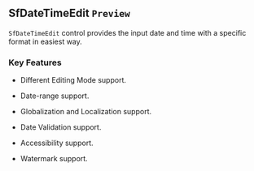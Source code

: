 ## SfDateTimeEdit `Preview`

`SfDateTimeEdit` control provides the input date and time with a specific format in easiest way. 

### Key Features

* Different Editing Mode support.

* Date-range support.

* Globalization and Localization support.

* Date Validation support. 

* Accessibility support.

* Watermark support. 
